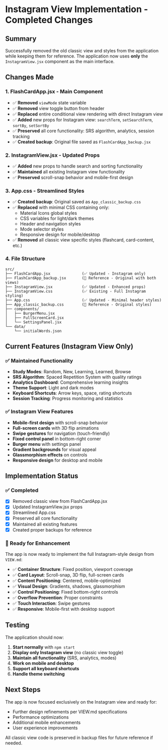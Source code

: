 # Instagram View Implementation - Completed Changes

## Summary
Successfully removed the old classic view and styles from the application while keeping them for reference. The application now uses **only** the `InstagramView.jsx` component as the main interface.

## Changes Made

### 1. FlashCardApp.jsx - Main Component
- ✅ **Removed** `viewMode` state variable
- ✅ **Removed** view toggle button from header
- ✅ **Replaced** entire conditional view rendering with direct Instagram view
- ✅ **Added** new props for Instagram view: `searchTerm`, `setSearchTerm`, `sortBy`, `setSortBy`
- ✅ **Preserved** all core functionality: SRS algorithm, analytics, session tracking
- ✅ **Created backup**: Original file saved as `FlashCardApp_backup.jsx`

### 2. InstagramView.jsx - Updated Props
- ✅ **Added** new props to handle search and sorting functionality
- ✅ **Maintained** all existing Instagram view functionality
- ✅ **Preserved** scroll-snap behavior and mobile-first design

### 3. App.css - Streamlined Styles
- ✅ **Created backup**: Original saved as `App_classic_backup.css`
- ✅ **Replaced** with minimal CSS containing only:
  - Material Icons global styles
  - CSS variables for light/dark themes
  - Header and navigation styles
  - Mode selector styles
  - Responsive design for mobile/desktop
- ✅ **Removed** all classic view specific styles (flashcard, card-content, etc.)

### 4. File Structure
```
src/
├── FlashCardApp.jsx              (✅ Updated - Instagram only)
├── FlashCardApp_backup.jsx       (📁 Reference - Original with both views)
├── InstagramView.jsx             (✅ Updated - Enhanced props)
├── InstagramView.css             (✅ Existing - Full Instagram styling)
├── App.css                       (✅ Updated - Minimal header styles)
├── App_classic_backup.css        (📁 Reference - Original styles)
├── components/
│   ├── BurgerMenu.jsx
│   ├── FullScreenCard.jsx
│   └── SettingsPanel.jsx
└── data/
    └── initialWords.json
```

## Current Features (Instagram View Only)

### ✅ Maintained Functionality
- **Study Modes**: Random, New, Learning, Learned, Browse
- **SRS Algorithm**: Spaced Repetition System with quality ratings
- **Analytics Dashboard**: Comprehensive learning insights
- **Theme Support**: Light and dark modes
- **Keyboard Shortcuts**: Arrow keys, space, rating shortcuts
- **Session Tracking**: Progress monitoring and statistics

### ✅ Instagram View Features
- **Mobile-first design** with scroll-snap behavior
- **Full-screen cards** with 3D flip animations
- **Swipe gestures** for navigation (touch-friendly)
- **Fixed control panel** in bottom-right corner
- **Burger menu** with settings panel
- **Gradient backgrounds** for visual appeal
- **Glassmorphism effects** on controls
- **Responsive design** for desktop and mobile

## Implementation Status

### ✅ Completed
- [x] Removed classic view from FlashCardApp.jsx
- [x] Updated InstagramView.jsx props
- [x] Streamlined App.css
- [x] Preserved all core functionality
- [x] Maintained all existing features
- [x] Created proper backups for reference

### 🎯 Ready for Enhancement
The app is now ready to implement the full Instagram-style design from `VIEW.md`:
- ✅ **Container Structure**: Fixed position, viewport coverage
- ✅ **Card Layout**: Scroll-snap, 3D flip, full-screen cards
- ✅ **Content Positioning**: Centered, mobile-optimized
- ✅ **Visual Design**: Gradients, shadows, glassmorphism
- ✅ **Control Positioning**: Fixed bottom-right controls
- ✅ **Overflow Prevention**: Proper constraints
- ✅ **Touch Interaction**: Swipe gestures
- ✅ **Responsive**: Mobile-first with desktop support

## Testing
The application should now:
1. **Start normally** with `npm start`
2. **Display only Instagram view** (no classic view toggle)
3. **Maintain all functionality** (SRS, analytics, modes)
4. **Work on mobile and desktop**
5. **Support all keyboard shortcuts**
6. **Handle theme switching**

## Next Steps
The app is now focused exclusively on the Instagram view and ready for:
- Further design refinements per VIEW.md specifications
- Performance optimizations
- Additional mobile enhancements
- User experience improvements

All classic view code is preserved in backup files for future reference if needed.